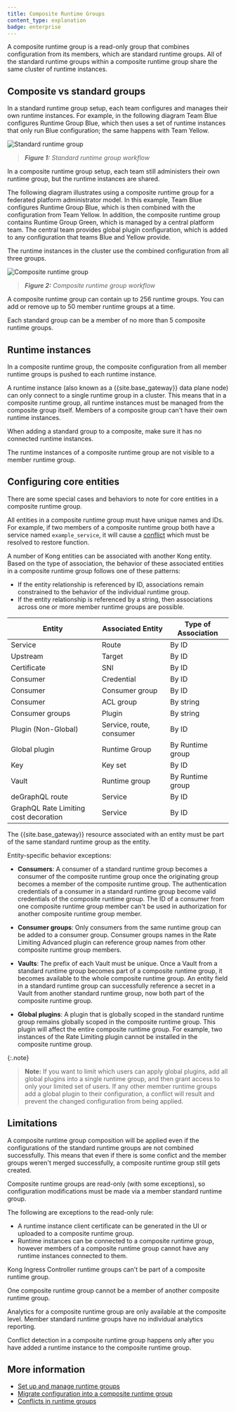 ```yaml
---
title: Composite Runtime Groups
content_type: explanation
badge: enterprise
---
```


A composite runtime group is a read-only group that combines configuration from
its members, which are standard runtime groups. All of the standard runtime groups within a 
composite runtime group share the same cluster of runtime instances. 

## Composite vs standard groups

In a standard runtime group setup, each team configures and manages their own runtime instances.
For example, in the following diagram Team Blue configures Runtime Group Blue, which then uses a set of runtime instances that only run Blue configuration; the same happens with Team Yellow.

![Standard runtime group](/assets/images/docs/konnect/konnect-standard-rg.svg)
> _**Figure 1:** Standard runtime group workflow_

In a composite runtime group setup, each team still administers their own runtime group, but the runtime instances are shared. 

The following diagram illustrates using a composite runtime group for a federated platform administrator model. In this example, Team Blue configures Runtime Group Blue, which is then combined with the configuration from Team Yellow. In addition, the composite runtime group contains Runtime Group Green, which is managed by a central platform team. The central team provides global plugin configuration, which is added to any configuration that teams Blue and Yellow provide.

The runtime instances in the cluster use the combined configuration from all three groups.

![Composite runtime group](/assets/images/docs/konnect/konnect-composite-rg.svg)
> _**Figure 2:** Composite runtime group workflow_

A composite runtime group can contain up to 256 runtime groups. 
You can add or remove up to 50 member runtime groups at a time.

Each standard group can be a member of no more than 5 composite runtime groups.

## Runtime instances 

In a composite runtime group, the composite configuration from all member runtime groups is pushed to each runtime instance.

A runtime instance (also known as a {{site.base_gateway}} data plane node) can only connect to a single runtime group in a cluster.
This means that in a composite runtime group, all runtime instances must be managed from the composite group itself. 
Members of a composite group can't have their own runtime instances. 

When adding a standard group to a composite, make sure it has no connected runtime instances.

The runtime instances of a composite runtime group are not visible to a member runtime group.

## Configuring core entities

There are some special cases and behaviors to note for core entities in a composite runtime group.

All entities in a composite runtime group must have unique names and IDs. 
For example, if two members of a composite runtime group both have a service named `example_service`, 
it will cause a [conflict](/konnect/runtime-manager/composite-runtime-groups/conflicts/) which must be resolved to restore function.

A number of Kong entities can be associated with another Kong entity.
Based on the type of association, the behavior of these associated entities in a composite runtime group follows one of these patterns:
* If the entity relationship is referenced by ID, associations remain constrained to the behavior of the individual runtime group.
* If the entity relationship is referenced by a string, then associations across one or more member runtime groups are possible.

Entity | Associated Entity | Type of Association
-------|-------------------|--------------------
Service | Route | By ID
Upstream | Target | By ID
Certificate | SNI | By ID
Consumer | Credential | By ID
Consumer | Consumer group | By ID
Consumer | ACL group | By string
Consumer groups | Plugin | By string
Plugin (Non-Global) | Service, route, consumer | By ID
Global plugin | Runtime Group | By Runtime group
Key | Key set | By ID
Vault | Runtime group | By Runtime group
deGraphQL route | Service | By ID
GraphQL Rate Limiting cost decoration | Service | By ID

The {{site.base_gateway}} resource associated with an entity must be part of the same standard runtime group as the entity.

Entity-specific behavior exceptions:
* **Consumers**: A consumer of a standard runtime group becomes a consumer of the composite runtime group once the originating group becomes a member of the composite runtime group.
The authentication credentials of a consumer in a standard runtime group become valid credentials of the composite runtime group.
The ID of a consumer from one composite runtime group member can't be used in authorization for another composite runtime group member.

* **Consumer groups**: Only consumers from the same runtime group can be added to a consumer group.
Consumer groups names in the Rate Limiting Advanced plugin can reference group names from other composite runtime group members.

* **Vaults**: The prefix of each Vault must be unique.
Once a Vault from a standard runtime group becomes part of a composite runtime group, it becomes available to the whole composite runtime group.
An entity field in a standard runtime group can successfully reference a secret in a Vault from another standard runtime group, now both part of the composite runtime group.
* **Global plugins**: A plugin that is globally scoped in the standard runtime group remains globally scoped in the composite runtime group. 
This plugin will affect the entire composite runtime group.
For example, two instances of the Rate Limiting plugin cannot be installed in the composite runtime group.

{:.note}
> **Note:** If you want to limit which users can apply global plugins, add all global plugins into a single runtime group, and then grant access to only your limited set of users. If any other member runtime groups add a global plugin to their configuration, a conflict will result and prevent the changed configuration from being applied.

## Limitations

A composite runtime group composition will be applied even if the configurations of the standard runtime groups are not combined successfully. 
This means that even if there is some confict and the member groups weren't merged successfully, a composite runtime group still gets created.

Composite runtime groups are read-only (with some exceptions), so configuration modifications must be made via a member standard runtime group. 

The following are exceptions to the read-only rule:
* A runtime instance client certificate can be generated in the UI or uploaded to a composite runtime group.
* Runtime instances can be connected to a composite runtime group, however members of a composite runtime group cannot have any runtime instances connected to them.

Kong Ingress Controller runtime groups can't be part of a composite runtime group.

One composite runtime group cannot be a member of another composite runtime group. 

Analytics for a composite runtime group are only available at the composite level. 
Member standard runtime groups have no individual analytics reporting.

Conflict detection in a composite runtime group happens only after you have added a runtime instance to the composite runtime group.
## More information
* [Set up and manage runtime groups](/konnect/runtime-manager/composite-runtime-groups/how-to/)
* [Migrate configuration into a composite runtime group](/konnect/runtime-manager/composite-runtime-groups/migrate/)
* [Conflicts in runtime groups](/konnect/runtime-manager/composite-runtime-groups/conflicts/)